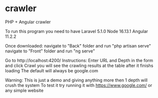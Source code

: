 # crawler
PHP + Angular crawler

To run this program you need to have 
Laravel 5.1.0
Node 16.13.1
Angular 11.2.2

Once downloaded:
navigate to "Back" folder and run "php artisan serve"
navigate to "Front" folder and run "ng serve"

Go to http://localhost:4200/
Instructions:
Enter URL and Depth in the form and click Crawl
you will see the crawling results at the table after it finishs loading
The default will always be google.com

Warning: 
This is just a demo and giving anything more then 1 depth will crush the system
To test it try running it with https://www.google.com/ or any simple website
